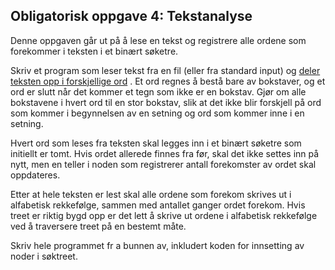 ## Obligatorisk oppgave 4: Tekstanalyse

Denne oppgaven går ut på å lese en tekst og registrere alle ordene som forekommer i teksten i et binært søketre.

Skriv et program som leser tekst fra en fil (eller fra standard input) og [deler teksten opp i forskjellige ord](https://it.hiof.no/algdat/oblig/words.java) . Et ord regnes å bestå bare av bokstaver, og et ord er slutt når det kommer et tegn som ikke er en bokstav. Gjør om alle bokstavene i hvert ord til en stor bokstav, slik at det ikke blir forskjell på ord som kommer i begynnelsen av en setning og ord som kommer inne i en setning.

Hvert ord som leses fra teksten skal legges inn i et binært søketre som initiellt er tomt. Hvis ordet allerede finnes fra før, skal det ikke settes inn på nytt, men en teller i noden som registrerer antall forekomster av ordet skal oppdateres.

Etter at hele teksten er lest skal alle ordene som forekom skrives ut i alfabetisk rekkefølge, sammen med antallet ganger ordet forekom. Hvis treet er riktig bygd opp er det lett å skrive ut ordene i alfabetisk rekkefølge ved å traversere treet på en bestemt måte.

Skriv hele programmet fr a bunnen av, inkludert koden for innsetting av noder i søktreet. 